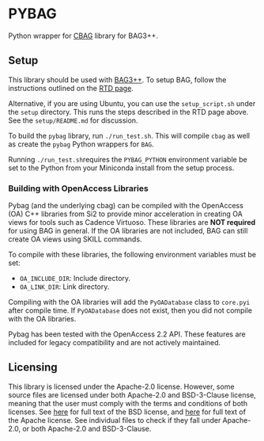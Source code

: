# PYBAG

Python wrapper for [CBAG](https://github.com/ucb-art/cbag) library for BAG3++.

## Setup

This library should be used with [BAG3++](https://github.com/ucb-art/bag). To setup BAG, follow the instructions outlined on the [RTD page](https://bag3-readthedocs.readthedocs.io/en/latest/dependencies/).

Alternative, if you are using Ubuntu, you can use the `setup_script.sh` under the `setup` directory. This runs the steps described in the RTD page above. See the `setup/README.md` for discussion.

To build the `pybag` library, run `./run_test.sh`. This will compile `cbag` as well as create the `pybag` Python wrappers for `BAG`.

Running `./run_test.sh`requires the `PYBAG_PYTHON` environment variable be set to the Python from your Miniconda install from the setup process.

### Building with OpenAccess Libraries

Pybag (and the underlying cbag) can be compiled with the OpenAccess (OA) C++ libraries from Si2 to provide minor acceleration in creating OA views for tools such as Cadence Virtuoso. These libraries are **NOT required** for using BAG in general. If the OA libraries are not included, BAG can still create OA views using SKILL commands.

To compile with these libraries, the following environment variables must be set:
- `OA_INCLUDE_DIR`: Include directory.
- `OA_LINK_DIR`: Link directory.

Compiling with the OA libraries will add the `PyOADatabase` class to `core.pyi` after compile time. If `PyOADatabase` does not exist, then you did not compile with the OA libraries.

Pybag has been tested with the OpenAccess 2.2 API. These features are included for legacy compatibility and are not actively maintained.

## Licensing

This library is licensed under the Apache-2.0 license.  However, some source files are licensed
under both Apache-2.0 and BSD-3-Clause license, meaning that the user must comply with the
terms and conditions of both licenses.  See [here](LICENSE.BSD-3-Clause) for full text of the
BSD license, and [here](LICENSE.Apache-2.0) for full text of the Apache license.  See individual
files to check if they fall under Apache-2.0, or both Apache-2.0 and BSD-3-Clause.
